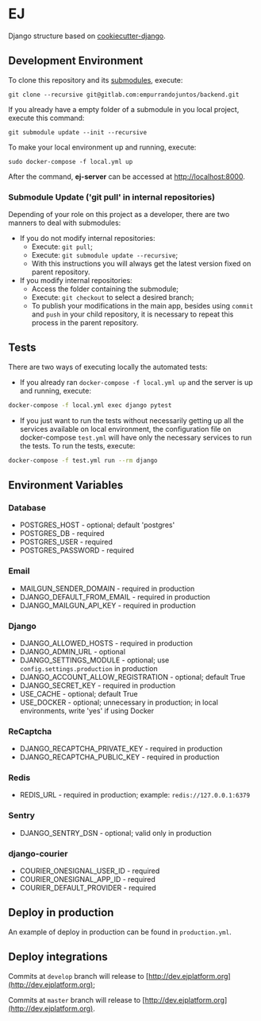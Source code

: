 # EJ

Django structure based on [cookiecutter-django](http://cookiecutter-django.readthedocs.io/en/latest).

## Development Environment

To clone this repository and its [submodules](https://git-scm.com/book/en/v2/Git-Tools-Submodules), execute:

```shell
git clone --recursive git@gitlab.com:empurrandojuntos/backend.git
```

If you already have a empty folder of a submodule in you local project, execute this command:

```shell
git submodule update --init --recursive
```

To make your local environment up and running, execute:

```shell
sudo docker-compose -f local.yml up
```

After the command, **ej-server** can be accessed at [http://localhost:8000](http://localhost:8000).

### Submodule Update ('git pull' in internal repositories)

Depending of your role on this project as a developer, there are two manners to deal with submodules:

* If you do not modify internal repositories:
    * Execute: `git pull`;
    * Execute: `git submodule update --recursive`;
    * With this instructions you will always get the latest version fixed on parent repository.
* If you modify internal repositories:
    * Access the folder containing the submodule;
    * Execute: `git checkout` to select a desired branch;
    * To publish your modifications in the main app, besides using `commit` and `push` in your child repository, it is necessary to repeat this process in the parent repository.

## Tests

There are two ways of executing locally the automated tests:

* If you already ran `docker-compose -f local.yml up` and the server is up and running, execute:

```bash
docker-compose -f local.yml exec django pytest
```

* If you just want to run the tests without necessarily getting up all the services available on local environment, the configuration file on docker-compose `test.yml` will have only the necessary services to run the tests. To run the tests, execute:

```bash
docker-compose -f test.yml run --rm django
```

## Environment Variables

### Database

- POSTGRES_HOST - optional; default 'postgres'
- POSTGRES_DB - required
- POSTGRES_USER - required
- POSTGRES_PASSWORD - required

### Email

- MAILGUN_SENDER_DOMAIN - required in production
- DJANGO_DEFAULT_FROM_EMAIL - required in production
- DJANGO_MAILGUN_API_KEY - required in production

### Django

- DJANGO_ALLOWED_HOSTS - required in production
- DJANGO_ADMIN_URL - optional
- DJANGO_SETTINGS_MODULE - optional; use `config.settings.production` in production
- DJANGO_ACCOUNT_ALLOW_REGISTRATION - optional; default True
- DJANGO_SECRET_KEY - required in production
- USE_CACHE - optional; default True
- USE_DOCKER - optional; unnecessary in production; in local environments, write 'yes' if using Docker

### ReCaptcha

- DJANGO_RECAPTCHA_PRIVATE_KEY - required in production
- DJANGO_RECAPTCHA_PUBLIC_KEY - required in production

### Redis

- REDIS_URL - required in production; example: `redis://127.0.0.1:6379`

### Sentry

- DJANGO_SENTRY_DSN - optional; valid only in production

### django-courier

- COURIER_ONESIGNAL_USER_ID - required
- COURIER_ONESIGNAL_APP_ID - required
- COURIER_DEFAULT_PROVIDER - required

## Deploy in production

An example of deploy in production can be found in `production.yml`.

## Deploy integrations

Commits at `develop` branch will release to [http://dev.ejplatform.org](http://dev.ejplatform.org);

Commits at `master` branch will release to [http://dev.ejplatform.org](http://dev.ejplatform.org).
